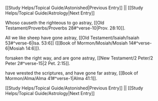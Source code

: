 [[Study Helps/Topical Guide/Astonished|Previous Entry]]  ||  [[Study Helps/Topical Guide/Astrology|Next Entry]]

 Whoso causeth the righteous to go astray, [[Old Testament/Proverbs/Proverbs 28#^verse-10|Prov. 28:10]].

 All we like sheep have gone astray, [[Old Testament/Isaiah/Isaiah 53#^verse-6|Isa. 53:6]] ([[Book of Mormon/Mosiah/Mosiah 14#^verse-6|Mosiah 14:6]]).

 forsaken the right way, and are gone astray, [[New Testament/2 Peter/2 Peter 2#^verse-15|2 Pet. 2:15]].

 have wrested the scriptures, and have gone far astray, [[Book of Mormon/Alma/Alma 41#^verse-1|Alma 41:1]].

[[Study Helps/Topical Guide/Astonished|Previous Entry]]  ||  [[Study Helps/Topical Guide/Astrology|Next Entry]]